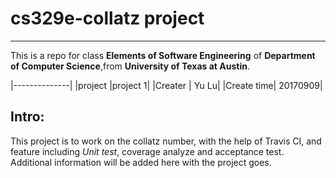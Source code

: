 # cs329e-collatz project
----
This is a repo for class **Elements of Software Engineering** of **Department of Computer Science**,from **University of Texas at Austin**.

|--------------|
|project |project 1|
|Creater | Yu Lu|
|Create time| 20170909|

## Intro:

This project is to work on the collatz number, with the help of Travis CI, and feature including *Unit test*, coverage analyze and acceptance test.
Additional information will be added here with the project goes.

